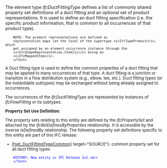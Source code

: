 ﻿The element type _IfcDuctFittingType_ defines a list of commonly shared property set definitions of a duct fitting and an optional set of product representations. It is used to define an duct fitting specification (i.e. the specific product information, that is common to all occurrences of that product type).

> <font size="-1">
		NOTE: The product representations are defined as
		representation maps (at the level of the supertype <i>IfcTypeProduct</i>, which
		get assigned by an element occurrence instance through the
		<i>IfcShapeRepresentation.Item[1]</i> being an
		<i>IfcMappedItem</i>.
    	</font>

A Duct fitting type is used to define the common properties of a duct fitting that may be applied to many occurrences of that type. A duct fitting is a junction or transition in a flow distribution system (e.g., elbow, tee, etc.). Duct fitting types (or the instantiable subtypes) may be exchanged without being already assigned to occurrences.

The occurrences of the _IfcDuctFittingType_ are represented by instances of _IfcFlowFitting_ or its subtypes.

****Property Set Use Definition****:

The property sets relating to this entity are defined by the _IfcPropertySet_ and attached by the _IfcRelDefinesByProperties_ relationship. It is accessible by the inverse _IsDefinedBy_ relationship. The following property set definitions specific to this entity are part of this IFC release:

* [Pset_DuctFittingTypeCommon](../../psd/IfcHvacDomain/Pset_DuctFittingTypeCommon.xml){ target="SOURCE"}: common property set for all duct fitting types 

> <font color="#0000ff" size="-1">
    	HISTORY: New entity in IFC Release 2x2.<br>
    	</font>

